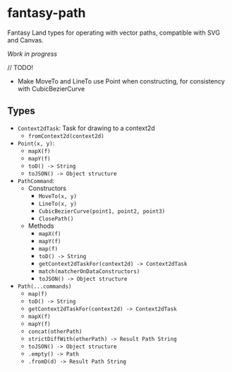 # fantasy-path

Fantasy Land types for operating with vector paths, compatible with SVG and Canvas.

*Work in progress*

// TODO!
- Make MoveTo and LineTo use Point when constructing, for consistency with CubicBezierCurve

## Types

- `Context2dTask`: Task for drawing to a context2d
  - `fromContext2d(context2d)`
- `Point(x, y)`:
  - `mapX(f)`
  - `mapY(f)`
  - `toD() -> String`
  - `toJSON() -> Object structure`
- `PathCommand`:
  - Constructors
    - `MoveTo(x, y)`
    - `LineTo(x, y)`
    - `CubicBezierCurve(point1, point2, point3)`
    - `ClosePath()`
  - Methods
    - `mapX(f)`
    - `mapY(f)`
    - `map(f)`
    - `toD() -> String`
    - `getContext2dTaskFor(context2d) -> Context2dTask`
    - `match(matcherOnDataConstructors)`
    - `toJSON() -> Object structure`
- `Path(...commands)`
  - `map(f)`
  - `toD() -> String`
  - `getContext2dTaskFor(context2d) -> Context2dTask`
  - `mapX(f)`
  - `mapY(f)`
  - `concat(otherPath)`
  - `strictDiffWith(otherPath) -> Result Path String`
  - `toJSON() -> Object structure`
  - `.empty() -> Path`
  - `.fromD(d) -> Result Path String`
